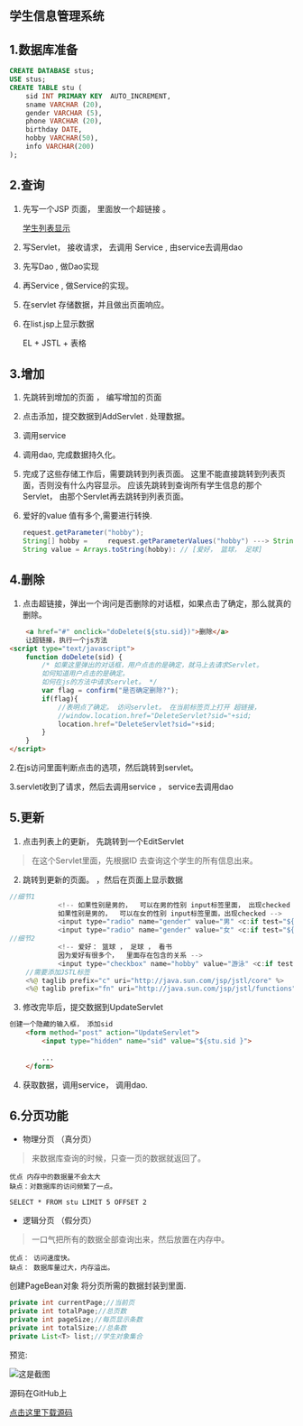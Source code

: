 ## 学生信息管理系统

## 1.数据库准备

```sql
CREATE DATABASE stus;
USE stus;
CREATE TABLE stu (
	sid INT PRIMARY KEY  AUTO_INCREMENT,
	sname VARCHAR (20),
	gender VARCHAR (5),
	phone VARCHAR (20),
	birthday DATE,
	hobby VARCHAR(50),
	info VARCHAR(200)
);
```

## 2.查询

1. 先写一个JSP 页面， 里面放一个超链接 。 

   <a href="StudentListServlet"> 学生列表显示</a>

2. 写Servlet， 接收请求， 去调用 Service  , 由service去调用dao

3. 先写Dao , 做Dao实现

4. 再Service , 做Service的实现。

5. 在servlet 存储数据，并且做出页面响应。

6. 在list.jsp上显示数据

   EL + JSTL  + 表格

## 3.增加

1. 先跳转到增加的页面 ， 编写增加的页面

2. 点击添加，提交数据到AddServlet . 处理数据。

3. 调用service

4. 调用dao, 完成数据持久化。

5. 完成了这些存储工作后，需要跳转到列表页面。 这里不能直接跳转到列表页面，否则没有什么内容显示。 应该先跳转到查询所有学生信息的那个Servlet， 由那个Servlet再去跳转到列表页面。

6. 爱好的value 值有多个,需要进行转换.

   ```java
   request.getParameter("hobby");
   String[] hobby = 	request.getParameterValues("hobby") ---> String[] 
   String value = Arrays.toString(hobby): // [爱好， 篮球， 足球]
   ```

   

## 4.删除

1. 点击超链接，弹出一个询问是否删除的对话框，如果点击了确定，那么就真的删除。


```html
	<a href="#" onclick="doDelete(${stu.sid})">删除</a>
	让超链接，执行一个js方法
<script type="text/javascript">
	function doDelete(sid) {
		/* 如果这里弹出的对话框，用户点击的是确定，就马上去请求Servlet。 
		如何知道用户点击的是确定。
		如何在js的方法中请求servlet。 */
		var flag = confirm("是否确定删除?");
		if(flag){
			//表明点了确定。 访问servlet。 在当前标签页上打开 超链接，
			//window.location.href="DeleteServlet?sid="+sid;
			location.href="DeleteServlet?sid="+sid;
		}
	}
</script>
```

2.在js访问里面判断点击的选项，然后跳转到servlet。

3.servlet收到了请求，然后去调用service ， service去调用dao

## 5.更新

1. 点击列表上的更新， 先跳转到一个EditServlet 

> 在这个Servlet里面，先根据ID 去查询这个学生的所有信息出来。

2. 跳转到更新的页面。 ，然后在页面上显示数据


```java
//细节1
			<!-- 如果性别是男的，  可以在男的性别 input标签里面， 出现checked ,
			如果性别是男的，  可以在女的性别 input标签里面，出现checked -->
			<input type="radio" name="gender" value="男" <c:if test="${stu.gender == '男'}">checked</c:if>>男
			<input type="radio" name="gender" value="女" <c:if test="${stu.gender == '女'}">checked</c:if>>女
//细节2
			<!-- 爱好： 篮球 ， 足球 ， 看书 
			因为爱好有很多个，  里面存在包含的关系 -->
			<input type="checkbox" name="hobby" value="游泳" <c:if test="${fn:contains(stu.hobby,'游泳') }">checked</c:if>>游泳
	//需要添加JSTL标签
	<%@ taglib prefix="c" uri="http://java.sun.com/jsp/jstl/core" %>
    <%@ taglib prefix="fn" uri="http://java.sun.com/jsp/jstl/functions" %>
```

3. 修改完毕后，提交数据到UpdateServlet

```html
创建一个隐藏的输入框， 添加sid
	<form method="post" action="UpdateServlet">
		<input type="hidden" name="sid" value="${stu.sid }">
	
		...
	</form>
```

4. 获取数据，调用service， 调用dao.

## 6.分页功能

* 物理分页 （真分页）

> 来数据库查询的时候，只查一页的数据就返回了。  

 	优点 内存中的数据量不会太大
	缺点：对数据库的访问频繁了一点。

	SELECT * FROM stu LIMIT	5 OFFSET 2 

* 逻辑分页 （假分页）

> 一口气把所有的数据全部查询出来，然后放置在内存中。 

	优点： 访问速度快。
	缺点： 数据库量过大，内存溢出。

创建PageBean对象 将分页所需的数据封装到里面.

```java
private int currentPage;//当前页
private int totalPage;//总页数
private int pageSize;//每页显示条数
private int totalSize;//总条数
private List<T> list;//学生对象集合
```

预览:

![这是截图](https://github.com/lillusory/JavaDemo_StuManager/blob/master/assets/2018-12-02-StuManager.png)

源码在GitHub上

[点击这里下载源码](https://github.com/lillusory/JavaDemo_StuManager)

